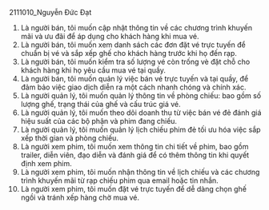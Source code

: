 2111010_Nguyễn Đức Đạt
1. Là người bán, tôi muốn cập nhật thông tin về các chương trình khuyến mãi và ưu đãi để áp dụng cho khách hàng khi mua vé.
2. Là người bán, tôi muốn xem danh sách các đơn đặt vé trực tuyến để chuẩn bị vé và sắp xếp ghế cho khách hàng trước khi họ đến rạp.
3. Là người bán, tôi muốn kiểm tra số lượng vé còn trống vè đặt chỗ cho khách hàng khi họ yêu cầu mua vé tại quầy.
4. Là người bán, tôi muốn quản lý việc bán vé trực tuyến và tại quầy, để đảm bảo việc giao dịch diễn ra một cách nhanh chóng và chính xác.
5. Là người quản lý, tôi muốn quản lý thông tin về phòng chiếu: bao gồm số lượng ghế, trạng thái của ghế và cấu trúc giá vé.
6. Là người quản lý, tôi muốn theo dõi doanh thu từ việc bán vé đẻ đánh giá hiệu suất của các bộ phận và phim đang chiếu.
7. Là người quản lý, tôi muốn quản lý lịch chiếu phim đẻ tối ưu hóa việc sắp xếp thời gian và phòng chiếu.
8. Là người xem phim, tôi muốn xem thông tin chi tiết về phim, bao gồm trailer, diễn viên, đạo diễn và đánh giá để có thêm thông tin khi quyết định xem phim.
9. Là người xem phim, tôi muốn nhận thông tin về lịch chiếu và các chương trình khuyến mãi từ rạp chiếu phim qua email hoặc tin nhắn.
10. Là người xem phim, tôi muốn đặt vé trực tuyến để dễ dàng chọn ghế ngồi và tránh xếp hàng chờ mua vé.

